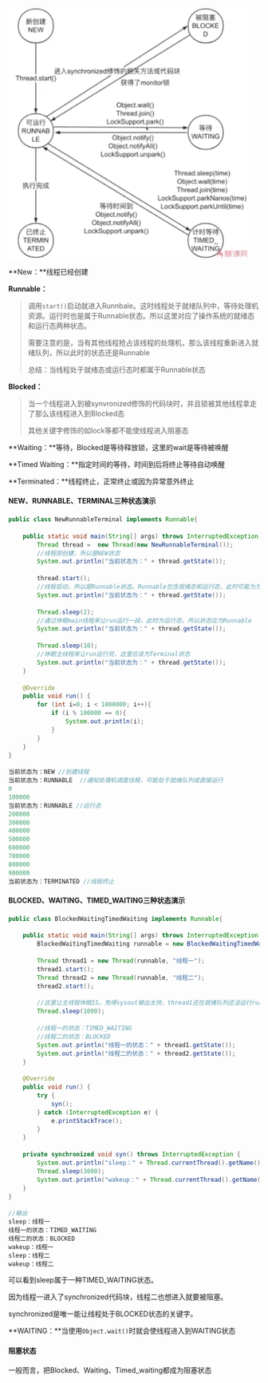 <img src=".\图片\image-20200419100447098.png" alt="image-20200419100447098" style="zoom:80%;" />



**New：**线程已经创建

**Runnable：**

> 调用`start()`启动就进入Runnbale。这时线程处于就绪队列中，等待处理机资源。运行时也是属于Runnable状态。所以这里对应了操作系统的就绪态和运行态两种状态。
>
> 需要注意的是，当有其他线程抢占该线程的处理机，那么该线程重新进入就绪队列，所以此时的状态还是Runnable
>
> 总结：当线程处于就绪态或运行态时都属于Runnable状态

**Blocked：**

> 当一个线程进入到被synvronized修饰的代码块时，并且锁被其他线程拿走了那么该线程进入到Blocked态
>
> 其他关键字修饰的如lock等都不能使线程进入阻塞态

**Waiting：**等待，Blocked是等待释放锁，这里的wait是等待被唤醒

**Timed Waiting：**指定时间的等待，时间到后将终止等待自动唤醒

**Terminated：**线程终止，正常终止或因为异常意外终止



#### NEW、RUNNABLE、TERMINAL三种状态演示

```java
public class NewRunnableTerminal implements Runnable{

    public static void main(String[] args) throws InterruptedException {
        Thread thread =  new Thread(new NewRunnableTerminal());
        //线程刚创建，所以是NEW状态
        System.out.println("当前状态为：" + thread.getState());
        
        thread.start();
        //线程启动，所以是Runnable状态。Runnable包含就绪态和运行态，此时可能为为就绪态
        System.out.println("当前状态为：" + thread.getState());
        
        Thread.sleep(2);
        //通过休眠main线程来让run运行一段，此时为运行态，所以状态应为Runnable
        System.out.println("当前状态为：" + thread.getState());
        
        Thread.sleep(10);
        //休眠主线程来让run运行完，这里应该为Terminal状态
        System.out.println("当前状态为：" + thread.getState());
    }

    @Override
    public void run() {
        for (int i=0; i < 1000000; i++){
            if (i % 100000 == 0){
                System.out.println(i);
            }
        }
    }
}

当前状态为：NEW //创建线程
当前状态为：RUNNABLE  //通知处理机调度线程，可能处于就绪队列或直接运行
0
100000
当前状态为：RUNNABLE //运行态
200000
300000
400000
500000
600000
700000
800000
900000
当前状态为：TERMINATED //线程终止
```

#### BLOCKED、WAITING、TIMED_WAITING三种状态演示

```java
public class BlockedWaitingTimedWaiting implements Runnable{

    public static void main(String[] args) throws InterruptedException {
        BlockedWaitingTimedWaiting runnable = new BlockedWaitingTimedWaiting();
        
        Thread thread1 = new Thread(runnable, "线程一");
        thread1.start();
        Thread thread2 = new Thread(runnable, "线程二");
        thread2.start();
        
        //这里让主线程休眠1S，免得sysout输出太快，thread1还在就绪队列还没运行run进入sleep
        Thread.sleep(1000); 
        
        //线程一的状态：TIMED_WAITING
        //线程二的状态：BLOCKED
        System.out.println("线程一的状态：" + thread1.getState());
        System.out.println("线程二的状态：" + thread2.getState());
    }

    @Override
    public void run() {
        try {
            syn();
        } catch (InterruptedException e) {
            e.printStackTrace();
        }
    }

    private synchronized void syn() throws InterruptedException {
        System.out.println("sleep：" + Thread.currentThread().getName() );
        Thread.sleep(3000);
        System.out.println("wakeup：" + Thread.currentThread().getName() );
    }
}

//输出
sleep：线程一
线程一的状态：TIMED_WAITING
线程二的状态：BLOCKED
wakeup：线程一
sleep：线程二
wakeup：线程二
```

可以看到sleep属于一种TIMED_WAITING状态。

因为线程一进入了synchronized代码块，线程二也想进入就要被阻塞。

synchronized是唯一能让线程处于BLOCKED状态的关键字。

**WAITING：**当使用`Object.wait()`时就会使线程进入到WAITING状态

#### 阻塞状态

一般而言，把Blocked、Waiting、Timed_waiting都成为阻塞状态